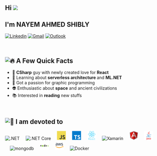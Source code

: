 ## Hi <a href=""><img src="https://media.giphy.com/media/hvRJCLFzcasrR4ia7z/giphy.gif" width="25px"></a> 
## I'm NAYEM AHMED SHIBLY


[![Linkedin](https://img.shields.io/badge/-LinkedIn-blue?style=flat&logo=Linkedin&logoColor=white)](https://www.linkedin.com/in/nayem-ahmed-shibly/)
[![Gmail](https://img.shields.io/badge/-Gmail-c14438?style=flat&logo=Gmail&logoColor=white)](mailto:siblee77@gmail.com)
[![Outlook](https://img.shields.io/badge/-Outlook-0078D4?style=flat&logo=Microsoft-Outlook&logoColor=white)](mailto:siblee77@outlook.com)

&nbsp;


<h2> 
  <picture>
    <source srcset="https://fonts.gstatic.com/s/e/notoemoji/latest/1f525/512.webp" type="image/webp">
    <img src="https://fonts.gstatic.com/s/e/notoemoji/latest/1f525/512.gif" alt="🔥" width="24" height="24">
  </picture>
  A Few Quick Facts
</h2>
<ul>
<li>🔭 <strong>CSharp</strong> guy with newly created love for <strong>React</strong> </li>
<li>🧐 Learning about <strong>serverless architecture </strong> and <strong>ML.NET</strong></li>
<li>💖 Got a passion for graphic programming</li>
<li>👽 Enthusiastic about <strong>space</strong> and ancient civilizations</li>
<li>📚 Interested in <strong>reading</strong> new stuffs</li>  
</ul>

&nbsp;

<h2>
  <picture>
    <source srcset="https://fonts.gstatic.com/s/e/notoemoji/latest/1f680/512.webp" type="image/webp">
    <img src="https://fonts.gstatic.com/s/e/notoemoji/latest/1f680/512.gif" alt="🚀" width="18" height="18">
  </picture>
   I am devoted to
</h2>
<p align="left">
<img src="https://cdn.worldvectorlogo.com/logos/dot-net-core-7.svg" alt=".NET" width="30" height="30" />
&nbsp;&nbsp;&nbsp;
<img src="https://upload.wikimedia.org/wikipedia/commons/thumb/a/a3/.NET_Logo.svg/800px-.NET_Logo.svg.png" alt=".NET Core" width="30" height="30" />
&nbsp;&nbsp;&nbsp;
<img src="https://raw.githubusercontent.com/devicons/devicon/master/icons/javascript/javascript-original.svg" alt="javascript" width="30" height="30" />
&nbsp;&nbsp;&nbsp;
<img src="https://raw.githubusercontent.com/devicons/devicon/master/icons/typescript/typescript-original.svg" alt="typescript" width="30" height="30" />
&nbsp;&nbsp;&nbsp;
<img src="https://raw.githubusercontent.com/devicons/devicon/master/icons/react/react-original-wordmark.svg" alt="react" width="30" height="30" />
&nbsp;&nbsp;&nbsp;
<img src="https://upload.wikimedia.org/wikipedia/commons/f/f2/Xamarin-logo.svg" alt="Xamarin" width="30" height="30" />  
&nbsp;&nbsp;&nbsp;
<img src="https://raw.githubusercontent.com/devicons/devicon/master/icons/angularjs/angularjs-original.svg" alt="angular-js" width="30" height="30" />
&nbsp;&nbsp;&nbsp;
<img src="https://raw.githubusercontent.com/devicons/devicon/master/icons/java/java-original-wordmark.svg" alt="java" width="30" height="30" />
&nbsp;&nbsp;&nbsp;
<img src="https://cdn.worldvectorlogo.com/logos/mongodb-icon-1.svg" alt="mongodb" width="30" height="30" />
&nbsp;&nbsp;&nbsp;
<img src="https://raw.githubusercontent.com/devicons/devicon/master/icons/nodejs/nodejs-original-wordmark.svg" alt="nodejs" width="30" height="30" />
&nbsp;&nbsp;&nbsp;
<img src="https://raw.githubusercontent.com/github/explore/80688e429a7d4ef2fca1e82350fe8e3517d3494d/topics/aws/aws.png" alt="aws" width="30" height="30" />
&nbsp;&nbsp;&nbsp;
<img src="https://cdn.worldvectorlogo.com/logos/docker-3.svg" alt="Docker" width="30" height="30" />

</p>

&nbsp;




